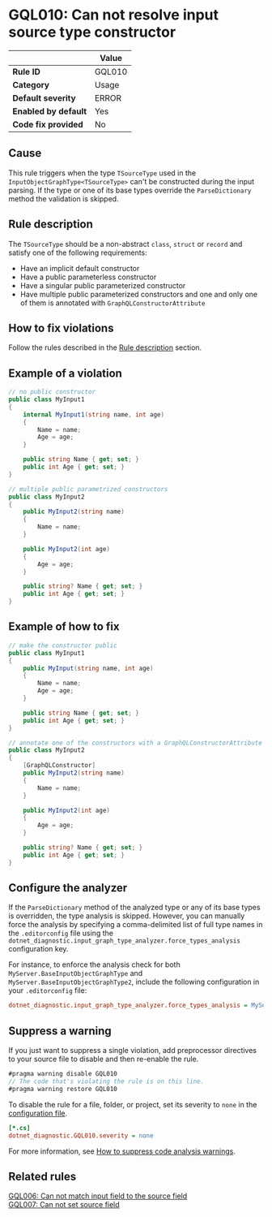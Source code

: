 # GQL010: Can not resolve input source type constructor

|                        | Value  |
| ---------------------- | ------ |
| **Rule ID**            | GQL010 |
| **Category**           | Usage  |
| **Default severity**   | ERROR  |
| **Enabled by default** | Yes    |
| **Code fix provided**  | No     |

## Cause

This rule triggers when the type `TSourceType` used in the
`InputObjectGraphType<TSourceType>` can't be constructed during the input
parsing. If the type or one of its base types override the `ParseDictionary`
method the validation is skipped.

## Rule description

The `TSourceType` should be a non-abstract `class`, `struct` or `record` and
satisfy one of the following requirements:

- Have an implicit default constructor
- Have a public parameterless constructor
- Have a singular public parameterized constructor
- Have multiple public parameterized constructors and one and only one of them
  is annotated with `GraphQLConstructorAttribute`

## How to fix violations

Follow the rules described in the [Rule description](#rule-description) section.

## Example of a violation

```c#
// no public constructor
public class MyInput1
{
    internal MyInput1(string name, int age)
    {
        Name = name;
        Age = age;
    }

    public string Name { get; set; }
    public int Age { get; set; }
}

// multiple public parametrized constructors
public class MyInput2
{
    public MyInput2(string name)
    {
        Name = name;
    }

    public MyInput2(int age)
    {
        Age = age;
    }

    public string? Name { get; set; }
    public int Age { get; set; }
}
```

## Example of how to fix

```c#
// make the constructor public
public class MyInput1
{
    public MyInput(string name, int age)
    {
        Name = name;
        Age = age;
    }

    public string Name { get; set; }
    public int Age { get; set; }
}

// annotate one of the constructors with a GraphQLConstructorAttribute
public class MyInput2
{
    [GraphQLConstructor]
    public MyInput2(string name)
    {
        Name = name;
    }

    public MyInput2(int age)
    {
        Age = age;
    }

    public string? Name { get; set; }
    public int Age { get; set; }
}
```

## Configure the analyzer

If the `ParseDictionary` method of the analyzed type or any of its base types is
overridden, the type analysis is skipped. However, you can manually force the
analysis by specifying a comma-delimited list of full type names in the
`.editorconfig` file using the
`dotnet_diagnostic.input_graph_type_analyzer.force_types_analysis` configuration
key.

For instance, to enforce the analysis check for both
`MyServer.BaseInputObjectGraphType` and `MyServer.BaseInputObjectGraphType2`,
include the following configuration in your `.editorconfig` file:

```ini
dotnet_diagnostic.input_graph_type_analyzer.force_types_analysis = MyServer.BaseInputObjectGraphType,MyServer.BaseInputObjectGraphType2
```

## Suppress a warning

If you just want to suppress a single violation, add preprocessor directives to
your source file to disable and then re-enable the rule.

```csharp
#pragma warning disable GQL010
// The code that's violating the rule is on this line.
#pragma warning restore GQL010
```

To disable the rule for a file, folder, or project, set its severity to `none`
in the
[configuration file](https://learn.microsoft.com/en-us/dotnet/fundamentals/code-analysis/configuration-files).

```ini
[*.cs]
dotnet_diagnostic.GQL010.severity = none
```

For more information, see
[How to suppress code analysis warnings](https://learn.microsoft.com/en-us/dotnet/fundamentals/code-analysis/suppress-warnings).

## Related rules

[GQL006: Can not match input field to the source field](../gql006)  
[GQL007: Can not set source field](../gql007)
